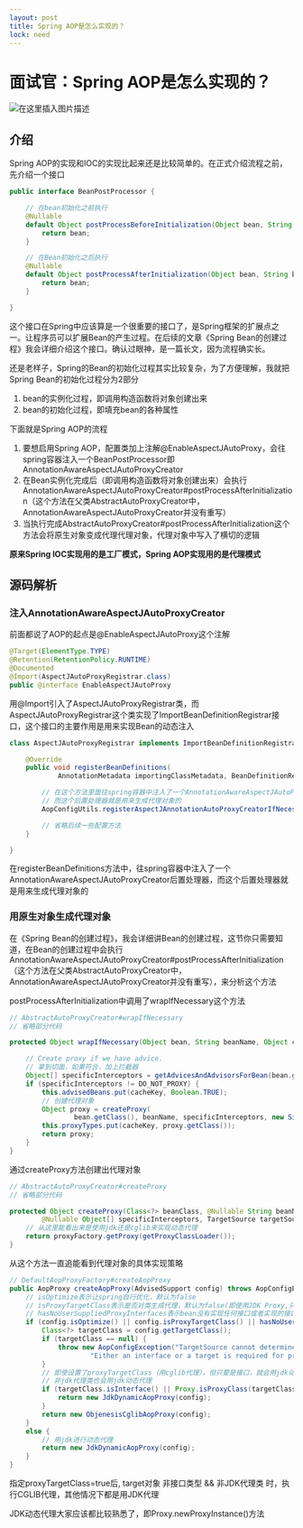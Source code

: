 ```yaml
---
layout: post
title: Spring AOP是怎么实现的？
lock: need
---
```


# 面试官：Spring AOP是怎么实现的？

![在这里插入图片描述](https://img-blog.csdnimg.cn/20200911190034582.png?)

## 介绍
Spring AOP的实现和IOC的实现比起来还是比较简单的。在正式介绍流程之前，先介绍一个接口

```java
public interface BeanPostProcessor {

	// 在bean初始化之前执行
	@Nullable
	default Object postProcessBeforeInitialization(Object bean, String beanName) throws BeansException {
		return bean;
	}

	// 在Bean初始化之后执行
	@Nullable
	default Object postProcessAfterInitialization(Object bean, String beanName) throws BeansException {
		return bean;
	}

}
```
这个接口在Spring中应该算是一个很重要的接口了，是Spring框架的扩展点之一。让程序员可以扩展Bean的产生过程。在后续的文章《Spring Bean的创建过程》我会详细介绍这个接口。确认过眼神，是一篇长文，因为流程确实长。

还是老样子，Spring的Bean的初始化过程其实比较复杂，为了方便理解，我就把Spring Bean的初始化过程分为2部分

1. bean的实例化过程，即调用构造函数将对象创建出来
2. bean的初始化过程，即填充bean的各种属性

下面就是Spring AOP的流程

1. 要想启用Spring AOP，配置类加上注解@EnableAspectJAutoProxy，会往spring容器注入一个BeanPostProcessor即AnnotationAwareAspectJAutoProxyCreator
2. 在Bean实例化完成后（即调用构造函数将对象创建出来）会执行AnnotationAwareAspectJAutoProxyCreator#postProcessAfterInitialization（这个方法在父类AbstractAutoProxyCreator中，AnnotationAwareAspectJAutoProxyCreator并没有重写）
3. 当执行完成AbstractAutoProxyCreator#postProcessAfterInitialization这个方法会将原生对象变成代理代理对象，代理对象中写入了横切的逻辑

**原来Spring IOC实现用的是工厂模式，Spring AOP实现用的是代理模式**

## 源码解析
### 注入AnnotationAwareAspectJAutoProxyCreator
前面都说了AOP的起点是@EnableAspectJAutoProxy这个注解

```java
@Target(ElementType.TYPE)
@Retention(RetentionPolicy.RUNTIME)
@Documented
@Import(AspectJAutoProxyRegistrar.class)
public @interface EnableAspectJAutoProxy
```
用@Import引入了AspectJAutoProxyRegistrar类，而AspectJAutoProxyRegistrar这个类实现了ImportBeanDefinitionRegistrar接口，这个接口的主要作用是用来实现Bean的动态注入

```java
class AspectJAutoProxyRegistrar implements ImportBeanDefinitionRegistrar {

	@Override
	public void registerBeanDefinitions(
			AnnotationMetadata importingClassMetadata, BeanDefinitionRegistry registry) {

		// 在这个方法里面往spring容器中注入了一个AnnotationAwareAspectJAutoProxyCreator后置处理器
		// 而这个后置处理器就是用来生成代理对象的
		AopConfigUtils.registerAspectJAnnotationAutoProxyCreatorIfNecessary(registry);

		// 省略后续一些配置方法
	}

}
```
在registerBeanDefinitions方法中，往spring容器中注入了一个AnnotationAwareAspectJAutoProxyCreator后置处理器，而这个后置处理器就是用来生成代理对象的

### 用原生对象生成代理对象
在《Spring Bean的创建过程》，我会详细讲Bean的创建过程，这节你只需要知道，在Bean的创建过程中会执行AnnotationAwareAspectJAutoProxyCreator#postProcessAfterInitialization（这个方法在父类AbstractAutoProxyCreator中，AnnotationAwareAspectJAutoProxyCreator并没有重写），来分析这个方法

postProcessAfterInitialization中调用了wrapIfNecessary这个方法

```java
// AbstractAutoProxyCreator#wrapIfNecessary
// 省略部分代码

protected Object wrapIfNecessary(Object bean, String beanName, Object cacheKey) {

	// Create proxy if we have advice.
	// 拿到切面，如果符合，加上拦截器
	Object[] specificInterceptors = getAdvicesAndAdvisorsForBean(bean.getClass(), beanName, null);
	if (specificInterceptors != DO_NOT_PROXY) {
		this.advisedBeans.put(cacheKey, Boolean.TRUE);
		// 创建代理对象
		Object proxy = createProxy(
				bean.getClass(), beanName, specificInterceptors, new SingletonTargetSource(bean));
		this.proxyTypes.put(cacheKey, proxy.getClass());
		return proxy;
	}
}

```
通过createProxy方法创建出代理对象

```java
// AbstractAutoProxyCreator#createProxy
// 省略部分代码

protected Object createProxy(Class<?> beanClass, @Nullable String beanName,
		@Nullable Object[] specificInterceptors, TargetSource targetSource) {
	// 从这里能看出来是使用jdk还是cglib来实现动态代理
	return proxyFactory.getProxy(getProxyClassLoader());
}
```
从这个方法一直追能看到代理对象的具体实现策略

```java
// DefaultAopProxyFactory#createAopProxy
public AopProxy createAopProxy(AdvisedSupport config) throws AopConfigException {
	// isOptimize表示让spring自行优化，默认为false
	// isProxyTargetClass表示是否对类生成代理，默认为false(即使用JDK Proxy,只代理接口)
	// hasNoUserSuppliedProxyInterfaces表示bean没有实现任何接口或者实现的接口是SpringProxy接口
	if (config.isOptimize() || config.isProxyTargetClass() || hasNoUserSuppliedProxyInterfaces(config)) {
		Class<?> targetClass = config.getTargetClass();
		if (targetClass == null) {
			throw new AopConfigException("TargetSource cannot determine target class: " +
					"Either an interface or a target is required for proxy creation.");
		}
		// 即使设置了proxyTargetClass（用cglib代理），但只要是接口，就会用jdk动态代理
		// 非jdk代理类也会用jdk动态代理
		if (targetClass.isInterface() || Proxy.isProxyClass(targetClass)) {
			return new JdkDynamicAopProxy(config);
		}
		return new ObjenesisCglibAopProxy(config);
	}
	else {
		// 用jdk进行动态代理
		return new JdkDynamicAopProxy(config);
	}
}
```
指定proxyTargetClass=true后,  target对象 非接口类型 && 非JDK代理类 时，执行CGLIB代理，其他情况下都是用JDK代理

JDK动态代理大家应该都比较熟悉了，即Proxy.newProxyInstance()方法